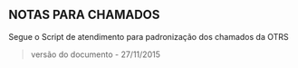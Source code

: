 ## NOTAS PARA CHAMADOS

Segue o Script de atendimento para padronização dos chamados da OTRS

> versão do documento - 27/11/2015
